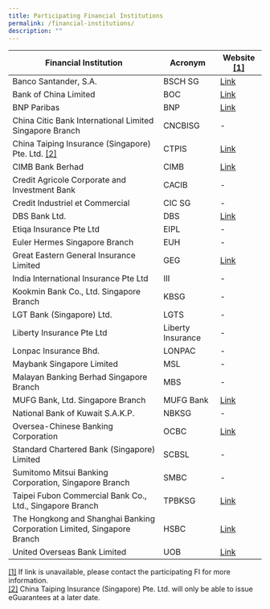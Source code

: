 ```yaml
---
title: Participating Financial Institutions
permalink: /financial-institutions/
description: ""
---
```

| Financial Institution | Acronym | Website <!-- /\* Font Definitions \*/ @font-face {font-family:"Cambria Math"; panose-1:2 4 5 3 5 4 6 3 2 4; mso-font-charset:0; mso-generic-font-family:roman; mso-font-pitch:variable; mso-font-signature:-536869121 1107305727 33554432 0 415 0;} @font-face {font-family:DengXian; panose-1:2 1 6 0 3 1 1 1 1 1; mso-font-alt:等线; mso-font-charset:134; mso-generic-font-family:auto; mso-font-pitch:variable; mso-font-signature:-1610612033 953122042 22 0 262159 0;} @font-face {font-family:Calibri; panose-1:2 15 5 2 2 2 4 3 2 4; mso-font-charset:0; mso-generic-font-family:swiss; mso-font-pitch:variable; mso-font-signature:-469750017 -1073732485 9 0 511 0;} @font-face {font-family:Lato; mso-font-alt:"Segoe UI"; mso-font-charset:0; mso-generic-font-family:swiss; mso-font-pitch:variable; mso-font-signature:-520092929 1342237951 33 0 415 0;} @font-face {font-family:"\\@DengXian"; panose-1:2 1 6 0 3 1 1 1 1 1; mso-font-charset:134; mso-generic-font-family:auto; mso-font-pitch:variable; mso-font-signature:-1610612033 953122042 22 0 262159 0;} /\* Style Definitions \*/ p.MsoNormal, li.MsoNormal, div.MsoNormal {mso-style-unhide:no; mso-style-qformat:yes; mso-style-parent:""; margin-top:0cm; margin-right:0cm; margin-bottom:8.0pt; margin-left:0cm; line-height:107%; mso-pagination:widow-orphan; font-size:11.0pt; font-family:"Calibri",sans-serif; mso-ascii-font-family:Calibri; mso-ascii-theme-font:minor-latin; mso-fareast-font-family:DengXian; mso-fareast-theme-font:minor-fareast; mso-hansi-font-family:Calibri; mso-hansi-theme-font:minor-latin; mso-bidi-font-family:"Times New Roman"; mso-bidi-theme-font:minor-bidi; mso-ansi-language:EN-US; mso-fareast-language:ZH-CN;} p.MsoFootnoteText, li.MsoFootnoteText, div.MsoFootnoteText {mso-style-noshow:yes; mso-style-priority:99; mso-style-link:"Footnote Text Char"; margin:0cm; margin-bottom:.0001pt; mso-pagination:widow-orphan; font-size:10.0pt; font-family:"Calibri",sans-serif; mso-ascii-font-family:Calibri; mso-ascii-theme-font:minor-latin; mso-fareast-font-family:DengXian; mso-fareast-theme-font:minor-fareast; mso-hansi-font-family:Calibri; mso-hansi-theme-font:minor-latin; mso-bidi-font-family:"Times New Roman"; mso-bidi-theme-font:minor-bidi; mso-ansi-language:EN-US; mso-fareast-language:ZH-CN;} span.MsoFootnoteReference {mso-style-noshow:yes; mso-style-priority:99; vertical-align:super;} span.FootnoteTextChar {mso-style-name:"Footnote Text Char"; mso-style-noshow:yes; mso-style-priority:99; mso-style-unhide:no; mso-style-locked:yes; mso-style-link:"Footnote Text"; mso-ansi-font-size:10.0pt; mso-bidi-font-size:10.0pt;} .MsoChpDefault {mso-style-type:export-only; mso-default-props:yes; font-family:"Calibri",sans-serif; mso-ascii-font-family:Calibri; mso-ascii-theme-font:minor-latin; mso-fareast-font-family:DengXian; mso-fareast-theme-font:minor-fareast; mso-hansi-font-family:Calibri; mso-hansi-theme-font:minor-latin; mso-bidi-font-family:"Times New Roman"; mso-bidi-theme-font:minor-bidi; mso-ansi-language:EN-US; mso-fareast-language:ZH-CN;} .MsoPapDefault {mso-style-type:export-only; margin-bottom:8.0pt; line-height:107%;} /\* Page Definitions \*/ @page {mso-footnote-separator:url("file:///C:/Users/MOFiss/AppData/Local/Temp/msohtmlclip1/01/clip\_header.htm") fs; mso-footnote-continuation-separator:url("file:///C:/Users/MOFiss/AppData/Local/Temp/msohtmlclip1/01/clip\_header.htm") fcs; mso-endnote-separator:url("file:///C:/Users/MOFiss/AppData/Local/Temp/msohtmlclip1/01/clip\_header.htm") es; mso-endnote-continuation-separator:url("file:///C:/Users/MOFiss/AppData/Local/Temp/msohtmlclip1/01/clip\_header.htm") ecs;} @page WordSection1 {size:612.0pt 792.0pt; margin:72.0pt 72.0pt 72.0pt 72.0pt; mso-header-margin:36.0pt; mso-footer-margin:36.0pt; mso-paper-source:0;} div.WordSection1 {page:WordSection1;} --> [\[1\]](#_ftn1) |
| -------- | -------- | -------- |
| Banco Santander, S.A.     | BSCH SG     |  [Link](https://www.santander.com/en/home)    |
|Bank of China Limited     | BOC |  [Link](https://www.bankofchina.com/sg/cbservice/cb3/)    |
| BNP Paribas     | BNP     | [Link](https://apac.bnpparibas/en/our-solutions/global-banking/)     |
| China Citic Bank International Limited Singapore Branch     | CNCBISG     | -     |
| China Taiping Insurance (Singapore) Pte. Ltd. <!-- /\* Font Definitions \*/ @font-face {font-family:"Cambria Math"; panose-1:2 4 5 3 5 4 6 3 2 4; mso-font-charset:0; mso-generic-font-family:roman; mso-font-pitch:variable; mso-font-signature:-536869121 1107305727 33554432 0 415 0;} @font-face {font-family:DengXian; panose-1:2 1 6 0 3 1 1 1 1 1; mso-font-alt:等线; mso-font-charset:134; mso-generic-font-family:auto; mso-font-pitch:variable; mso-font-signature:-1610612033 953122042 22 0 262159 0;} @font-face {font-family:Calibri; panose-1:2 15 5 2 2 2 4 3 2 4; mso-font-charset:0; mso-generic-font-family:swiss; mso-font-pitch:variable; mso-font-signature:-469750017 -1073732485 9 0 511 0;} @font-face {font-family:Lato; mso-font-alt:"Segoe UI"; mso-font-charset:0; mso-generic-font-family:swiss; mso-font-pitch:variable; mso-font-signature:-520092929 1342237951 33 0 415 0;} @font-face {font-family:"\\@DengXian"; panose-1:2 1 6 0 3 1 1 1 1 1; mso-font-charset:134; mso-generic-font-family:auto; mso-font-pitch:variable; mso-font-signature:-1610612033 953122042 22 0 262159 0;} /\* Style Definitions \*/ p.MsoNormal, li.MsoNormal, div.MsoNormal {mso-style-unhide:no; mso-style-qformat:yes; mso-style-parent:""; margin-top:0cm; margin-right:0cm; margin-bottom:8.0pt; margin-left:0cm; line-height:107%; mso-pagination:widow-orphan; font-size:11.0pt; font-family:"Calibri",sans-serif; mso-ascii-font-family:Calibri; mso-ascii-theme-font:minor-latin; mso-fareast-font-family:DengXian; mso-fareast-theme-font:minor-fareast; mso-hansi-font-family:Calibri; mso-hansi-theme-font:minor-latin; mso-bidi-font-family:"Times New Roman"; mso-bidi-theme-font:minor-bidi; mso-ansi-language:EN-US; mso-fareast-language:ZH-CN;} p.MsoFootnoteText, li.MsoFootnoteText, div.MsoFootnoteText {mso-style-noshow:yes; mso-style-priority:99; mso-style-link:"Footnote Text Char"; margin:0cm; margin-bottom:.0001pt; mso-pagination:widow-orphan; font-size:10.0pt; font-family:"Calibri",sans-serif; mso-ascii-font-family:Calibri; mso-ascii-theme-font:minor-latin; mso-fareast-font-family:DengXian; mso-fareast-theme-font:minor-fareast; mso-hansi-font-family:Calibri; mso-hansi-theme-font:minor-latin; mso-bidi-font-family:"Times New Roman"; mso-bidi-theme-font:minor-bidi; mso-ansi-language:EN-US; mso-fareast-language:ZH-CN;} span.MsoFootnoteReference {mso-style-noshow:yes; mso-style-priority:99; vertical-align:super;} span.FootnoteTextChar {mso-style-name:"Footnote Text Char"; mso-style-noshow:yes; mso-style-priority:99; mso-style-unhide:no; mso-style-locked:yes; mso-style-link:"Footnote Text"; mso-ansi-font-size:10.0pt; mso-bidi-font-size:10.0pt;} .MsoChpDefault {mso-style-type:export-only; mso-default-props:yes; font-family:"Calibri",sans-serif; mso-ascii-font-family:Calibri; mso-ascii-theme-font:minor-latin; mso-fareast-font-family:DengXian; mso-fareast-theme-font:minor-fareast; mso-hansi-font-family:Calibri; mso-hansi-theme-font:minor-latin; mso-bidi-font-family:"Times New Roman"; mso-bidi-theme-font:minor-bidi; mso-ansi-language:EN-US; mso-fareast-language:ZH-CN;} .MsoPapDefault {mso-style-type:export-only; margin-bottom:8.0pt; line-height:107%;} /\* Page Definitions \*/ @page {mso-footnote-separator:url("file:///C:/Users/MOFiss/AppData/Local/Temp/msohtmlclip1/01/clip\_header.htm") fs; mso-footnote-continuation-separator:url("file:///C:/Users/MOFiss/AppData/Local/Temp/msohtmlclip1/01/clip\_header.htm") fcs; mso-endnote-separator:url("file:///C:/Users/MOFiss/AppData/Local/Temp/msohtmlclip1/01/clip\_header.htm") es; mso-endnote-continuation-separator:url("file:///C:/Users/MOFiss/AppData/Local/Temp/msohtmlclip1/01/clip\_header.htm") ecs;} @page WordSection1 {size:612.0pt 792.0pt; margin:72.0pt 72.0pt 72.0pt 72.0pt; mso-header-margin:36.0pt; mso-footer-margin:36.0pt; mso-paper-source:0;} div.WordSection1 {page:WordSection1;} --> [\[2\]](#_ftn2)     | CTPIS     | [Link](https://www.sg.cntaiping.com)     |
| CIMB Bank Berhad     | CIMB     | [Link](https://www.cimb.com.sg/en/business/help-support/forms-download-center.html)     |
| Credit Agricole Corporate and Investment Bank     | CACIB     | -     |
| Credit Industriel et Commercial     | CIC SG     | -     |
| DBS Bank Ltd.     | DBS     | [Link](https://www.dbs.com.sg/corporate/solutions/trade-and-supply-chain-finance/electronic-bankers-guarantee-programme)     |
| Etiqa Insurance Pte Ltd     | EIPL     | -     |
| Euler Hermes Singapore Branch     | EUH     | -     |
| Great Eastern General Insurance Limited     | GEG     | [Link](https://www.greateasterngeneral.com)     |
| India International Insurance Pte Ltd     | III     | -     |
| Kookmin Bank Co., Ltd. Singapore Branch     | KBSG     | -     |
| LGT Bank (Singapore) Ltd.     | LGTS     | -     |
| Liberty Insurance Pte Ltd     | Liberty Insurance     | -     |
| Lonpac Insurance Bhd.     | LONPAC     | -     |
| Maybank Singapore Limited     | MSL     | -     |
| Malayan Banking Berhad Singapore Branch     | MBS     | -     |
| MUFG Bank, Ltd. Singapore Branch     | MUFG Bank     | [Link](https://www.bk.mufg.jp/global/globalnetwork/asiaoceania/singapore.html)     |
| National Bank of Kuwait S.A.K.P.    | NBKSG     | -     |
| Oversea-Chinese Banking Corporation     | OCBC     | [Link](https://www.ocbc.com/business-banking/smes/trade/electronic-bankers-guarantee)    |
| Standard Chartered Bank (Singapore) Limited     | SCBSL     | -     |
| Sumitomo Mitsui Banking Corporation, Singapore Branch     | SMBC     | -     |
| Taipei Fubon Commercial Bank Co., Ltd., Singapore Branch    | TPBKSG     | [Link](https://www.fubon.com/banking/Corporate/overseas_Business/index.htm)     |
| The Hongkong and Shanghai Banking Corporation Limited, Singapore Branch     | HSBC     | [Link](https://www.hsbcnet.com/ )     |
| United Overseas Bank Limited    | UOB     | [Link](https://www.uob.com.sg/electronicbg)     |



[\[1\]](#_ftnref1) If link is unavailable, please contact the participating FI for more information.<br>
[\[2\]](#_ftnref2) China Taiping Insurance (Singapore) Pte. Ltd. will only be able to issue eGuarantees at a later date.